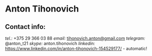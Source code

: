 # Anton Tihonovich

## Contact info:
*tel.:* +375 29 366 03 88
*email:* tihonovich.anton@gmail.com
*telegram:* @anton_t21
*skype:* anton.tihonovich
*linkedin:* https://www.linkedin.com/in/anton-tihonovich-154529177/ - automatic!